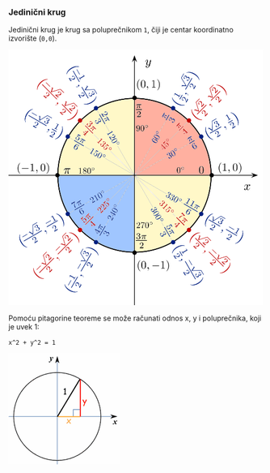 ### Jedinični krug

Jedinični krug je krug sa poluprečnikom `1`, čiji je centar koordinatno izvorište (`0,0`).

![jedinicni-krug](slike/jedinicni-krug.png)

Pomoću pitagorine teoreme se može računati odnos x, y i poluprečnika, koji je uvek 1:
```
x^2 + y^2 = 1
```

![jedinicni-krug-pitagora](slike/jedinicni-krug-pitagora.gif)
